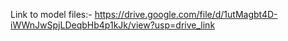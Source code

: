 Link to model files:-
https://drive.google.com/file/d/1utMagbt4D-iWWnJwSpjLDeqbHb4p1kJk/view?usp=drive_link
